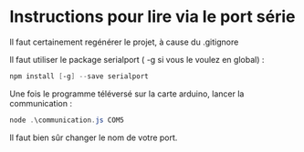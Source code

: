 # Instructions pour lire via le port série

Il faut certainement regénérer le projet, à cause du .gitignore

Il faut utiliser le package serialport ( -g si vous le voulez en global) :

```powershell
npm install [-g] --save serialport
```

Une fois le programme téléversé sur la carte arduino, lancer la communication :

```powershell
node .\communication.js COM5
```

Il faut bien sûr changer le nom de votre port.